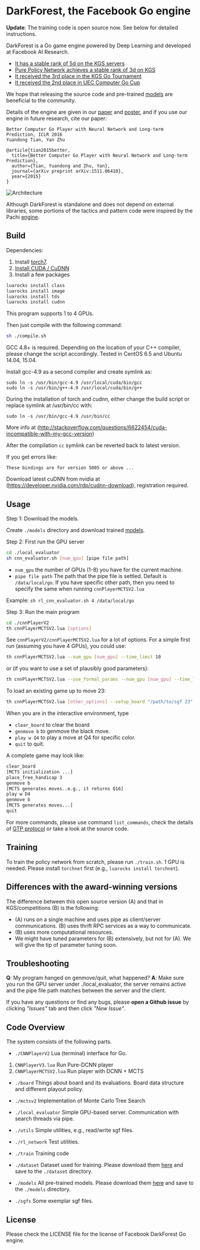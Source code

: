 DarkForest, the Facebook Go engine
========

**Update**: The training code is open source now. See below for detailed instructions.

DarkForest is a Go game engine powered by Deep Learning and developed at Facebook AI Research.
* [It has a stable rank of 5d on the KGS servers](http://www.gokgs.com/graphPage.jsp?user=darkfmcts3)
* [Pure Policy Network achieves a stable rank of 3d on KGS](http://www.gokgs.com/graphPage.jsp?user=darkfores2)
* [It received the 3rd place in the KGS Go Tournament](http://www.weddslist.com/kgs/past/119/index.html)
* [It received the 2nd place in UEC Computer Go Cup](http://jsb.cs.uec.ac.jp/~igo/eng/result2.html)

We hope that releasing the source code and pre-trained [models](https://www.dropbox.com/sh/6nm8g8z163omb9f/AABQxJyV7EIdbHKd9rnPQGnha?dl=0) are beneficial to the community.

Details of the engine are given in our [paper](http://arxiv.org/abs/1511.06410) and [poster](http://yuandong-tian.com/ICLR2016-poster.pdf), and if you use our engine in future research, cite our paper:

```
Better Computer Go Player with Neural Network and Long-term Prediction, ICLR 2016
Yuandong Tian, Yan Zhu

@article{tian2015better,
  title={Better Computer Go Player with Neural Network and Long-term Prediction},
  author={Tian, Yuandong and Zhu, Yan},
  journal={arXiv preprint arXiv:1511.06410},
  year={2015}
}
```

![Architecture](../master/figure.png?raw=true)

Although DarkForest is standalone and does not depend on external libraries, some portions of the tactics and pattern code were inspired by the Pachi [engine](https://github.com/pasky/pachi).

Build
------------
Dependencies:

1. Install [torch7](http://torch.ch/docs/getting-started.html).
2. [Install CUDA / CuDNN](https://github.com/facebook/fb.resnet.torch/blob/master/INSTALL.md)
2. Install a few packages
```bash
luarocks install class
luarocks install image
luarocks install tds
luarocks install cudnn
```
 This program supports 1 to 4 GPUs.

Then just compile with the following command:

```bash
sh ./compile.sh
```

GCC 4.8+ is required. Depending on the location of your C++ compiler, please change the script accordingly.
Tested in CentOS 6.5 and Ubuntu 14.04, 15.04.


Install gcc-4.9 as a second compiler and create symlink as:

    sudo ln -s /usr/bin/gcc-4.9 /usr/local/cuda/bin/gcc
    sudo ln -s /usr/bin/g++-4.9 /usr/local/cuda/bin/g++
During the installation of torch and cudnn, either change the build script or replace symlink at /usr/bin/cc with:

    sudo ln -s /usr/bin/gcc-4.9 /usr/bin/cc

More info at (http://stackoverflow.com/questions/6622454/cuda-incompatible-with-my-gcc-version)


After the compilation `cc` symlink can be reverted back to latest version.

If you get errors like:

    These bindings are for version 5005 or above ...

Download latest cuDNN from nvidia at (https://developer.nvidia.com/rdp/cudnn-download), registration required.



Usage
------------
Step 1: Download the models.

Create `./models` directory and download trained [models](https://www.dropbox.com/sh/6nm8g8z163omb9f/AABQxJyV7EIdbHKd9rnPQGnha?dl=0).

Step 2: First run the GPU server

```bash
cd ./local_evaluator
sh cnn_evaluator.sh [num_gpu] [pipe file path]
```

* `num_gpu`         the number of GPUs (1-8) you have for the current machine.
* `pipe file path`  The path that the pipe file is settled. Default is `/data/local/go`. If you have specific other path, then you need to specify the same when running `cnnPlayerMCTSV2.lua`

Example: `sh rl_cnn_evaluator.sh 4 /data/local/go`

Step 3: Run the main program

```bash
cd ./cnnPlayerV2
th cnnPlayerMCTSV2.lua [options]
```

See `cnnPlayerV2/cnnPlayerMCTSV2.lua` for a lot of options. For a simple first run (assuming you have 4 GPUs), you could use:

```bash
th cnnPlayerMCTSV2.lua --num_gpu [num_gpu] --time_limit 10
```
or (if you want to use a set of plausibly good parameters):

```bash
th cnnPlayerMCTSV2.lua --use_formal_params --num_gpu [num_gpu] --time_limit 10
```

To load an existing game up to move 23:
```bash
th cnnPlayerMCTSV2.lua [other_options] --setup_board "/path/to/sgf 23"
```

When you are in the interactive environment, type

* `clear_board` to clear the board
* `genmove b`    to genmove the black move.
* `play w Q4`    to play a move at Q4 for specific color.
* `quit`         to quit.

A complete game may look like:

```bash
clear_board
[MCTS initialization ...]
place_free_handicap 3
genmove b
[MCTS generates moves..e.g., it returns Q16]
play w D4
genmove b
[MCTS generates moves...]
quit
```

For more commands, please use command `list_commands`, check the details of [GTP protocol](http://senseis.xmp.net/?GTP) or take a look at the source code.

Training
--------------
To train the policy network from scratch, please run `./train.sh`. 1 GPU is needed. Please install
`torchnet` first (e.g., `luarocks install torchnet`).

Differences with the award-winning versions
--------------
The difference between this open source version (A) and that in KGS/competitions (B) is the following:
* (A) runs on a single machine and uses pipe as client/server communications. (B) uses thrift RPC services as a way to communicate.
* (B) uses more computational resources.
* We might have tuned parameters for (B) extensively, but not for (A). We will give the tip of parameter tuning soon.

Troubleshooting
----------------
**Q**: My program hanged on genmove/quit, what happened?
**A**: Make sure you run the GPU server under ./local\_evaluator, the server remains active and the pipe file path matches between the server and the client.

If you have any questions or find any bugs, please **open a Github issue** by clicking *"Issues"* tab and then click *"New Issue"*.

Code Overview
-------------

The system consists of the following parts.

* `./CNNPlayerV2`
Lua (terminal) interface for Go.

1. `CNNPlayerV3.lua`              Run Pure-DCNN player
2. `CNNPlayerMCTSV2.lua`          Run player with DCNN + MCTS

* `./board`
Things about board and its evaluations. Board data structure and different playout policy.

* `./mctsv2`
Implementation of Monte Carlo Tree Search

* `./local_evaluator`
Simple GPU-based server. Communication with search threads via pipe.

* `./utils`
Simple utilities, e.g., read/write sgf files.

* `./rl_network`
Test utilities.

* `./train`
Training code

* `./dataset`
Dataset used for training. Please download them [here](https://www.dropbox.com/sh/ihzvzajywmfvbhm/AACIgYxew4daP1LXY_HCKwNla?dl=0) and save to the `./dataset` directory.

* `./models`
All pre-trained models. Please download them [here](https://www.dropbox.com/sh/6nm8g8z163omb9f/AABQxJyV7EIdbHKd9rnPQGnha?dl=0) and save to the `./models` directory.

* `./sgfs`
Some exemplar sgf files.

License
----------
Please check the LICENSE file for the license of Facebook DarkForest Go engine.

